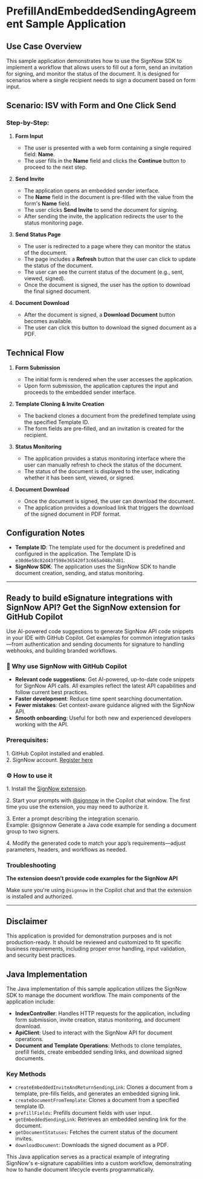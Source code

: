 # PrefillAndEmbeddedSendingAgreement Sample Application

## Use Case Overview

This sample application demonstrates how to use the SignNow SDK to implement a workflow that allows users to fill out a form, send an invitation for signing, and monitor the status of the document. It is designed for scenarios where a single recipient needs to sign a document based on form input.

## Scenario: ISV with Form and One Click Send

### Step-by-Step:

1. **Form Input**
    - The user is presented with a web form containing a single required field: **Name**.
    - The user fills in the **Name** field and clicks the **Continue** button to proceed to the next step.

2. **Send Invite**
    - The application opens an embedded sender interface.
    - The **Name** field in the document is pre-filled with the value from the form's **Name** field.
    - The user clicks **Send Invite** to send the document for signing.
    - After sending the invite, the application redirects the user to the status monitoring page.

3. **Send Status Page**
    - The user is redirected to a page where they can monitor the status of the document.
    - The page includes a **Refresh** button that the user can click to update the status of the document.
    - The user can see the current status of the document (e.g., sent, viewed, signed).
    - Once the document is signed, the user has the option to download the final signed document.

4. **Document Download**
    - After the document is signed, a **Download Document** button becomes available.
    - The user can click this button to download the signed document as a PDF.

## Technical Flow

1. **Form Submission**
    - The initial form is rendered when the user accesses the application.
    - Upon form submission, the application captures the input and proceeds to the embedded sender interface.

2. **Template Cloning & Invite Creation**
    - The backend clones a document from the predefined template using the specified Template ID.
    - The form fields are pre-filled, and an invitation is created for the recipient.

3. **Status Monitoring**
    - The application provides a status monitoring interface where the user can manually refresh to check the status of the document.
    - The status of the document is displayed to the user, indicating whether it has been sent, viewed, or signed.

4. **Document Download**
    - Once the document is signed, the user can download the document.
    - The application provides a download link that triggers the download of the signed document in PDF format.

## Configuration Notes

- **Template ID**: The template used for the document is predefined and configured in the application. The Template ID is `e30d6e58c82d43f598e365420f3c665a048a7d81`.
- **SignNow SDK**: The application uses the SignNow SDK to handle document creation, sending, and status monitoring.

____

## Ready to build eSignature integrations with SignNow API? Get the SignNow extension for GitHub Copilot

Use AI-powered code suggestions to generate SignNow API code snippets in your IDE with GitHub Copilot. Get examples for common integration tasks—from authentication and sending documents for signature to handling webhooks, and building branded workflows.

###  **🚀 Why use SignNow with GitHub Copilot**

* **Relevant code suggestions**: Get AI-powered, up-to-date code snippets for SignNow API calls. All examples reflect the latest API capabilities and follow current best practices.
* **Faster development**: Reduce time spent searching documentation.
* **Fewer mistakes**: Get context-aware guidance aligned with the SignNow API.
* **Smooth onboarding**: Useful for both new and experienced developers working with the API.

### **Prerequisites:**

1\. GitHub Copilot installed and enabled.  
2\. SignNow account. [Register here](https://www.signnow.com/developers)

### ⚙️ **How to use it**

1\. Install the [SignNow extension](https://github.com/apps/signnow).

2\. Start your prompts with [@signnow](https://github.com/signnow) in the Copilot chat window. The first time you use the extension, you may need to authorize it.

3\. Enter a prompt describing the integration scenario.   
Example: @signnow Generate a Java code example for sending a document group to two signers.

4\. Modify the generated code to match your app’s requirements—adjust parameters, headers, and workflows as needed.

### **Troubleshooting**
**The extension doesn’t provide code examples for the SignNow API**

Make sure you're using `@signnow` in the Copilot chat and that the extension is installed and authorized.

____

## Disclaimer

This application is provided for demonstration purposes and is not production-ready. It should be reviewed and customized to fit specific business requirements, including proper error handling, input validation, and security best practices.

## Java Implementation

The Java implementation of this sample application utilizes the SignNow SDK to manage the document workflow. The main components of the application include:

- **IndexController**: Handles HTTP requests for the application, including form submission, invite creation, status monitoring, and document download.
- **ApiClient**: Used to interact with the SignNow API for document operations.
- **Document and Template Operations**: Methods to clone templates, prefill fields, create embedded sending links, and download signed documents.

### Key Methods

- `createEmbeddedInviteAndReturnSendingLink`: Clones a document from a template, pre-fills fields, and generates an embedded signing link.
- `createDocumentFromTemplate`: Clones a document from a specified template ID.
- `prefillFields`: Prefills document fields with user input.
- `getEmbeddedSendingLink`: Retrieves an embedded sending link for the document.
- `getDocumentStatuses`: Fetches the current status of the document invites.
- `downloadDocument`: Downloads the signed document as a PDF.

This Java application serves as a practical example of integrating SignNow's e-signature capabilities into a custom workflow, demonstrating how to handle document lifecycle events programmatically.
